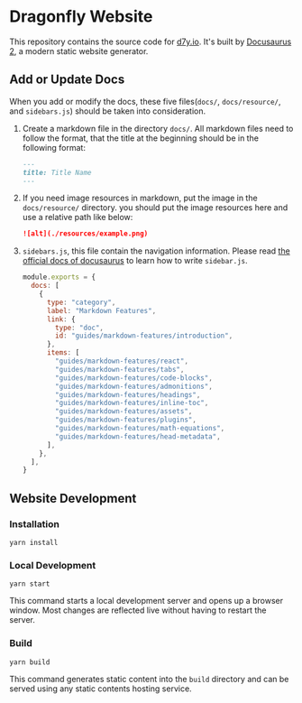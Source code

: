 # Dragonfly Website

This repository contains the source code for [d7y.io](https://d7y.io).
It's built by [Docusaurus 2](https://v2.docusaurus.io/), a modern static website generator.

## Add or Update Docs

When you add or modify the docs, these five files(`docs/`, `docs/resource/`, and `sidebars.js`) should be taken into consideration.

1. Create a markdown file in the directory `docs/`. All markdown files need to follow the format,
   that the title at the beginning should be in the following format:

   ```markdown
   ---
   title: Title Name
   ---
   ```

2. If you need image resources in markdown, put the image in the `docs/resource/` directory.
   you should put the image resources here and use a relative path like below:

   ```markdown
   ![alt](./resources/example.png)
   ```

3. `sidebars.js`, this file contain the navigation information.
   Please read [the official docs of docusaurus](https://docusaurus.io/docs/sidebar) to learn how to write `sidebar.js`.

   ```js
   module.exports = {
     docs: [
       {
         type: "category",
         label: "Markdown Features",
         link: {
           type: "doc",
           id: "guides/markdown-features/introduction",
         },
         items: [
           "guides/markdown-features/react",
           "guides/markdown-features/tabs",
           "guides/markdown-features/code-blocks",
           "guides/markdown-features/admonitions",
           "guides/markdown-features/headings",
           "guides/markdown-features/inline-toc",
           "guides/markdown-features/assets",
           "guides/markdown-features/plugins",
           "guides/markdown-features/math-equations",
           "guides/markdown-features/head-metadata",
         ],
       },
     ],
   }
   ```

## Website Development

### Installation

```shell
yarn install
```

### Local Development

```shell
yarn start
```

This command starts a local development server and opens up a browser window. Most changes are reflected live without having to restart the server.

### Build

```shell
yarn build
```

This command generates static content into the `build` directory and can be served using any static contents hosting service.

